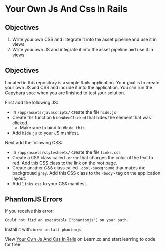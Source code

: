 # Your Own Js And Css In Rails

## Objectives

1. Write your own CSS and integrate it into the asset pipeline and use it in
   views.
2. Write your own JS and integrate it into the asset pipeline and use it in
   views.

## Objectives

Located in this repository is a simple Rails application. Your goal is to create
your own JS and CSS and include it into the application. You can run the
Capybara spec when you are finished to test your solution.

First add the following JS:

* In `/app/assets/javascripts/` create the file `hide.js`
* Create the function `hideWhenClicked` that hides the element that was clicked.
  * Make sure to bind to `#hide_this`
* Add `hide.js` to your JS manifest.

Next add the following CSS:

* In `/app/assets/stylesheets/` create the file `links.css`
* Create a CSS class called `.error` that changes the color of the text to red.
  Add this CSS class to the link on the root page.
* Create another CSS class called `.cool-background` that makes the background
  `grey`. Add this CSS class to the `<body>` tag on the application layout.
* Add `links.css` to your CSS manifest.

## PhantomJS Errors

If you receive this error:

`Could not find an executable ["phantomjs"] on your path.`

Install it with: `brew install phantomjs`

<p data-visibility='hidden'>View <a href='https://learn.co/lessons/your-own-js-and-css-in-rails' title='Your Own Js And Css In Rails'>Your Own Js And Css In Rails</a> on Learn.co and start learning to code for free.</p>

